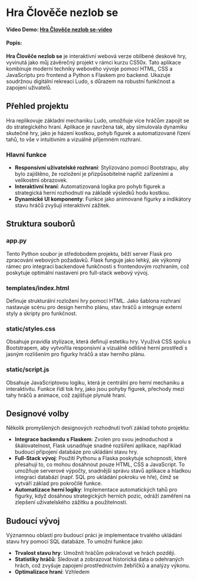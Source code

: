 # Hra Člověče nezlob se

#### Video Demo: [Hra Člověče nezlob se-video](https://youtu.be/VCyraBtktCQ)

#### Popis:
**Hra Člověče nezlob se** je interaktivní webová verze oblíbené deskové hry, vyvinutá jako můj závěrečný projekt v rámci kurzu CS50x. Tato aplikace kombinuje moderní techniky webového vývoje pomocí HTML, CSS a JavaScriptu pro frontend a Python s Flaskem pro backend. Ukazuje soudržnou digitální rekreaci Ludo, s důrazem na robustní funkčnost a zapojení uživatelů.

## Přehled projektu

Hra replikovuje základní mechaniku Ludo, umožňuje více hráčům zapojit se do strategického hraní. Aplikace je navržena tak, aby simulovala dynamiku skutečné hry, jako je házení kostkou, pohyb figurek a automatizované řízení tahů, to vše v intuitivním a vizuálně příjemném rozhraní.

### Hlavní funkce

- **Responsivní uživatelské rozhraní**: Stylizováno pomocí Bootstrapu, aby bylo zajištěno, že rozložení je přizpůsobitelné napříč zařízeními a velikostmi obrazovek.
- **Interaktivní hraní**: Automatizovaná logika pro pohyb figurek a strategická herní rozhodnutí na základě výsledků hodu kostkou.
- **Dynamické UI komponenty**: Funkce jako animované figurky a indikátory stavu hráčů zvyšují interaktivní zážitek.

## Struktura souborů
### app.py

Tento Python soubor je středobodem projektu, běží server Flask pro zpracování webových požadavků. Flask funguje jako lehký, ale výkonný rámec pro integraci backendové funkčnosti s frontendovým rozhraním, což poskytuje optimální nastavení pro full-stack webový vývoj.

### templates/index.html

Definuje strukturální rozložení hry pomocí HTML. Jako šablona rozhraní nastavuje scénu pro design herního plánu, stav hráčů a integruje externí styly a skripty pro funkčnost.

### static/styles.css

Obsahuje pravidla stylizace, která definují estetiku hry. Využívá CSS spolu s Bootstrapem, aby vytvořila responsivní a vizuálně odlišné herní prostředí s jasným rozlišením pro figurky hráčů a stav herního plánu.

### static/script.js

Obsahuje JavaScriptovou logiku, která je centrální pro herní mechaniku a interaktivitu. Funkce řídí tok hry, jako jsou pohyby figurek, přechody mezi tahy hráčů a animace, což zajišťuje plynulé hraní.

## Designové volby

Několik promyšlených designových rozhodnutí tvoří základ tohoto projektu:

- **Integrace backendu s Flaskem**: Zvolen pro svou jednoduchost a škálovatelnost, Flask usnadňuje snadné rozšíření aplikace, například budoucí připojení databáze pro ukládání stavu hry.
- **Full-Stack vývoj**: Použití Pythonu a Flaska poskytuje schopnosti, které přesahují to, co mohou dosáhnout pouze HTML, CSS a JavaScript. To umožňuje serverové výpočty, snadnější správu stavů aplikace a hladkou integraci databází (např. SQL pro ukládání pokroku ve hře), čímž se vytváří základ pro pokročilé funkce.
- **Automatizace herní logiky**: Implementace automatických tahů pro figurky, když dosáhnou strategických herních pozic, odráží zaměření na zlepšení uživatelského zážitku a použitelnosti.

## Budoucí vývoj

Významnou oblastí pro budoucí práci je implementace trvalého ukládání stavu hry pomocí SQL databáze. To umožní funkce jako:
- **Trvalost stavu hry**: Umožnit hráčům pokračovat ve hrách později.
- **Statistiky hráčů**: Sledovat a zobrazovat historická data o odehraných hrách, což zvyšuje zapojení prostřednictvím žebříčků a analýzy výkonu.
- **Optimalizace hraní**: Vzhledem
